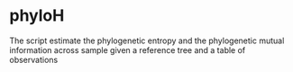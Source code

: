 phyloH
======

The script estimate the phylogenetic entropy and the phylogenetic mutual information across sample given a reference tree and a table of observations
